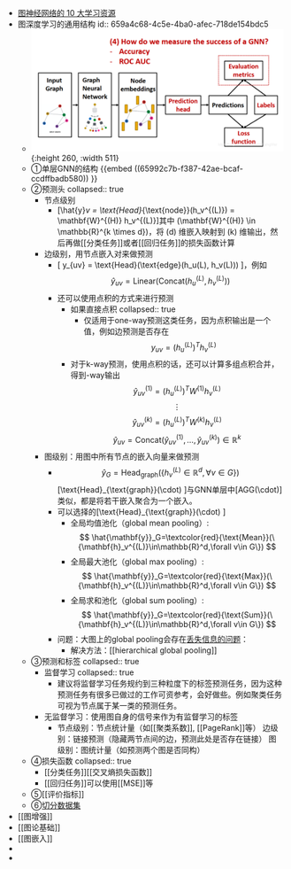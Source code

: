 - [图神经网络的 10 大学习资源](https://towardsdatascience.com/top-10-learning-resources-for-graph-neural-networks-f24d4eb2cc2b)
- 图深度学习的通用结构
  id:: 659a4c68-4c5e-4ba0-afec-718de154bdc5
	- ![image.png](../assets/image_1704610931219_0.png){:height 260, :width 511}
	- ①单层GNN的结构 {{embed ((65992c7b-f387-42ae-bcaf-ccdffbadb580)) }}
	- ②预测头
	  collapsed:: true
		- 节点级别
			- \[\hat{y}_v = \text{Head}_{\text{node}}(h_v^{(L)}) = \mathbf{W}^{(H)} h_v^{(L)}\]其中 \(\mathbf{W}^{(H)} \in \mathbb{R}^{k \times d}\)，将 \(d\) 维嵌入映射到 \(k\) 维输出，然后再做[[分类任务]]或者[[回归任务]]的损失函数计算
		- 边级别，用节点嵌入对来做预测
			- \[ y_{uv} = \text{Head}(\text{edge}(h_u(L), h_v(L))) \]，例如$$\hat{y}_{uv} = \text{Linear}(\text{Concat}(h_u^{(L)}, h_v^{(L)}))$$
			- 还可以使用点积的方式来进行预测
				- 如果直接点积
				  collapsed:: true
					- 仅适用于one-way预测这类任务，因为点积输出是一个值，例如边预测是否存在
					  $$y_{uv} = (h_u^{(L)})^T h_v^{(L)}$$
				- 对于k-way预测，使用点积的话，还可以计算多组点积合并，得到-way输出
				  $$
				  \hat{y}_{uv}^{(1)} = (h_u^{(L)})^T W^{(1)} h_v^{(L)}
				  $$
				  $$
				  \vdots
				  $$
				  $$
				  \hat{y}_{uv}^{(k)} = (h_u^{(L)})^T W^{(k)} h_v^{(L)}
				  $$
				  $$
				  \hat{y}_{uv} = \text{Concat}(\hat{y}_{uv}^{(1)}, \ldots, \hat{y}_{uv}^{(k)}) \in \mathbb{R}^k
				  $$
		- 图级别：用图中所有节点的嵌入向量来做预测
			- $$\hat{y}_G = \text{Head}_{\text{graph}}\left(\{h_v^{(L)} \in \mathbb{R}^d, \forall v \in G\}\right)$$
			  \[\text{Head}_{\text{graph}}(\cdot) \]与GNN单层中\[AGG(\cdot)\]类似，都是将若干嵌入聚合为一个嵌入。
			- 可以选择的\[\text{Head}_{\text{graph}}(\cdot) \]
				- 全局均值池化（global mean pooling）:
				  $$
				  \hat{\mathbf{y}}_G=\textcolor{red}{\text{Mean}}(\{\mathbf{h}_v^{(L)}\in\mathbb{R}^d,\forall v\in G\})
				  $$
				- 全局最大池化（global max pooling）:
				  $$
				  \hat{\mathbf{y}}_G=\textcolor{red}{\text{Max}}(\{\mathbf{h}_v^{(L)}\in\mathbb{R}^d,\forall v\in G\})
				  $$
				- 全局求和池化（global sum pooling）:
				  $$
				  \hat{\mathbf{y}}_G=\textcolor{red}{\text{Sum}}(\{\mathbf{h}_v^{(L)}\in\mathbb{R}^d,\forall v\in G\})
				  $$
			- 问题：大图上的global pooling会存在[丢失信息的问题](https://blog.csdn.net/PolarisRisingWar/article/details/118001121#:~:text=%E4%BF%A1%E6%81%AF%E7%9A%84%E9%97%AE%E9%A2%98%E3%80%82-,%E4%B8%BE%E4%BE%8B%EF%BC%9A%E4%BD%BF%E7%94%A8%E4%B8%80%E7%BB%B4%E8%8A%82%E7%82%B9%E5%B5%8C%E5%85%A5%E3%80%82,-G%201%20G_1)：
				- 解决方法：[[hierarchical global pooling]]
	- ③预测和标签
	  collapsed:: true
		- 监督学习
		  collapsed:: true
			- 建议将监督学习任务规约到三种粒度下的标签预测任务，因为这种预测任务有很多已做过的工作可资参考，会好做些。例如聚类任务可视为节点属于某一类的预测任务。
		- 无监督学习：使用图自身的信号来作为有监督学习的标签
			- 节点级别：节点统计量（如[[聚类系数]], [[PageRank]]等）
			  边级别：链接预测（隐藏两节点间的边，预测此处是否存在链接）
			  图级别：图统计量（如预测两个图是否同构）
	- ④损失函数
	  collapsed:: true
		- [[分类任务]][[交叉熵损失函数]]
		- [[回归任务]]可以使用[[MSE]]等
	- ⑤[[评价指标]]
	- ⑥[切分数据集](https://blog.csdn.net/PolarisRisingWar/article/details/118001121#:~:text=2.5-,%E5%88%87%E5%88%86%E6%95%B0%E6%8D%AE%E9%9B%86,-%E5%B0%86%E6%95%B0%E6%8D%AE%E9%9B%86)
- [[图增强]]
- [[图论基础]]
- [[图嵌入]]
-
-